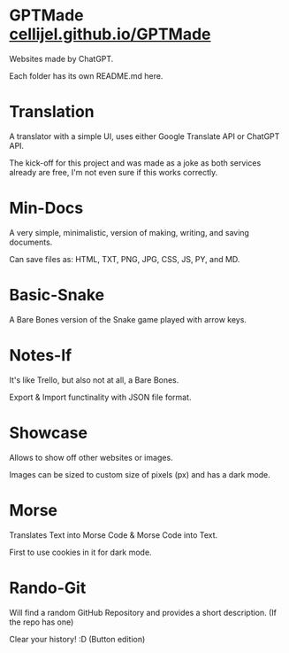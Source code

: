 # GPTMade [cellijel.github.io/GPTMade](https://cellijel.github.io/GPTMade)
Websites made by ChatGPT.

Each folder has its own README.md here.

# Translation
A translator with a simple UI, uses either Google Translate API or ChatGPT API.

The kick-off for this project and was made as a joke as both services already are free, I'm not even sure if this works correctly.

# Min-Docs
A very simple, minimalistic, version of making, writing, and saving documents.

Can save files as: HTML, TXT, PNG, JPG, CSS, JS, PY, and MD.

# Basic-Snake
A Bare Bones version of the Snake game played with arrow keys.

# Notes-If
It's like Trello, but also not at all, a Bare Bones.

Export & Import functinality with JSON file format.

# Showcase
Allows to show off other websites or images.

Images can be sized to custom size of pixels (px) and has a dark mode.

# Morse
Translates Text into Morse Code & Morse Code into Text.

First to use cookies in it for dark mode.

# Rando-Git
Will find a random GitHub Repository and provides a short description. (If the repo has one)

Clear your history! :D (Button edition)
